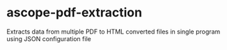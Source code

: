 # ascope-pdf-extraction
Extracts data from multiple PDF to HTML converted files in single program using JSON configuration file
